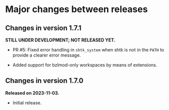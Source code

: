 # Major changes between releases

## Changes in version 1.7.1

**STILL UNDER DEVELOPMENT; NOT RELEASED YET.**

*   PR #5: Fixed error handling in `shtk_system` when shtk is not in the
    `PATH` to provide a clearer error message.

*   Added support for bzlmod-only workspaces by means of extensions.

## Changes in version 1.7.0

**Released on 2023-11-03.**

*   Initial release.
